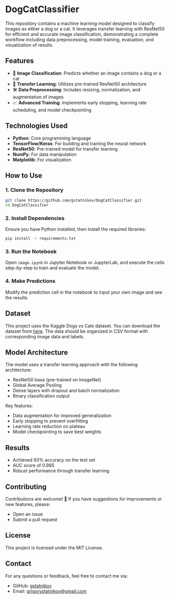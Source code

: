 # DogCatClassifier

This repository contains a machine learning model designed to classify images as either a dog or a cat. It leverages transfer learning with ResNet50 for efficient and accurate image classification, demonstrating a complete workflow including data preprocessing, model training, evaluation, and visualization of results.

## Features

- 🐶 **Image Classification**: Predicts whether an image contains a dog or a cat
- 🔄 **Transfer Learning**: Utilizes pre-trained ResNet50 architecture
- 🛠️ **Data Preprocessing**: Includes resizing, normalization, and augmentation of images
- 📈 **Advanced Training**: Implements early stopping, learning rate scheduling, and model checkpointing

## Technologies Used

- **Python**: Core programming language
- **TensorFlow/Keras**: For building and training the neural network
- **ResNet50**: Pre-trained model for transfer learning
- **NumPy**: For data manipulation
- **Matplotlib**: For visualization

## How to Use

### 1. Clone the Repository

```bash
git clone https://github.com/gstatnikov/DogCatClassifier.git
cd DogCatClassifier
```

### 2. Install Dependencies

Ensure you have Python installed, then install the required libraries:

```bash
pip install -r requirements.txt
```


### 3. Run the Notebook

Open `image.ipynb` in Jupyter Notebook or JupyterLab, and execute the cells step-by-step to train and evaluate the model.

### 4. Make Predictions

Modify the prediction cell in the notebook to input your own image and see the results.

## Dataset

This project uses the Kaggle Dogs vs Cats dataset. You can download the dataset from [here](https://drive.google.com/drive/u/0/folders/1TKiijJhrSgfr13NUABs9daChpyzgEgwJ).
The data should be organized in CSV format with corresponding image data and labels.

## Model Architecture

The model uses a transfer learning approach with the following architecture:
- ResNet50 base (pre-trained on ImageNet)
- Global Average Pooling
- Dense layers with dropout and batch normalization
- Binary classification output

Key features:
- Data augmentation for improved generalization
- Early stopping to prevent overfitting
- Learning rate reduction on plateau
- Model checkpointing to save best weights

## Results

- Achieved 93% accuracy on the test set
- AUC score of 0.985
- Robust performance through transfer learning

## Contributing

Contributions are welcome! 🎉 If you have suggestions for improvements or new features, please:

- Open an issue
- Submit a pull request

## License

This project is licensed under the MIT License.

## Contact

For any questions or feedback, feel free to contact me via:
- GitHub: [gstatnikov](https://github.com/gstatnikov)
- Email: grigorystatnikov@gmail.com
